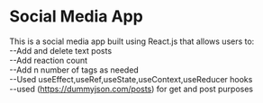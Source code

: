 # Social Media App
This is a social media app built using React.js that allows users to:
<br>--Add and delete text posts
<br>--Add reaction count
<br>--Add n number of tags as needed
<br>--Used useEffect,useRef,useState,useContext,useReducer hooks
<br>--used (https://dummyjson.com/posts) for get and post purposes
